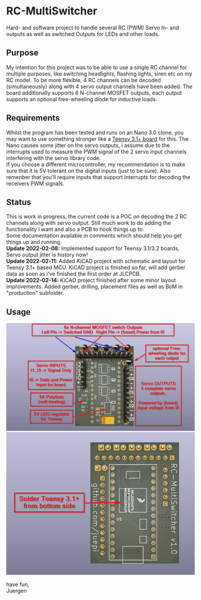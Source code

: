 # RC-MultiSwitcher
Hard- and software project to handle several RC (PWM) Servo In- and outputs as well as switched Outputs for LEDs and other loads.

## Purpose
My intention for this project was to be able to use a single RC channel for multiple purposes, like switching headlights, flashing lights, siren etc on my RC model. To be more flexible, 4 RC channels can be decoded (simultaneously) along with 4 servo output channels have been added. The board additionally supports 6 N-channel MOSFET outputs, each output supports an optional free-wheeling diode for inductive loads.

## Requirements
Whilst the program has been tested and runs on an Nano 3.0 clone, you may want to use something stronger like a [Teensy 3.1+ board](https://www.pjrc.com/teensy/teensy31.html) for this. The Nano causes some jitter on the servo outputs, i assume due to the interrupts used to measure the PWM signal of the 2 servo input channels interfering with the servo library code.  
If you choose a different microcontroller, my recommendation is to make sure that it is 5V tolerant on the digital inputs (just to be sure). Also remenber that you'll require inputs that support interrupts for decoding the receivers PWM signals.

## Status
This is work in progress, the current code is a POC on decoding the 2 RC channels along with servo output. Still much work to do adding the functionality i want and also a PCB to hook things up to.  
Some documentation available in comments which should help you get things up and running.  
**Update 2022-02-08:** Implemented support for Teensy 3.1/3.2 boards, Servo output jitter is history now!  
**Update 2022-02-11:** Added KiCAD project with schematic and layout for Teensy 3.1+ based MCU. KiCAD project is finished so far, will add gerber data as soon as i've finished the first order at JLCPCB.  
**Update 2022-02-14:** KiCAD project finished after some minor layout improvements. Added gerber, drilling, placement files as well as BoM in "production" subfolder.  

## Usage
![Bottom side of the PCB](https://github.com/juepi/RC-MultiSwitcher/blob/main/images/RC-MultiSwitcher_v1.0_top.jpg?raw=true)
![Servo Connector](https://github.com/juepi/RC-MultiSwitcher/blob/main/images/RC-MultiSwitcher_v1.0_bottom.jpg?raw=true)
  
  
have fun,  
Juergen